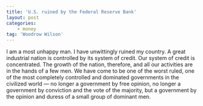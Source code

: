 ```yaml
---
title: 'U.S. ruined by the Federal Reserve Bank'
layout: post
categories:
    - money
tag: 'Woodrow Wilson'
---
```


I am a most unhappy man. I have unwittingly ruined my country. A great industrial nation is controlled by its system of credit. Our system of credit is concentrated. The growth of the nation, therefore, and all our activities are in the hands of a few men. We have come to be one of the worst ruled, one of the most completely controlled and dominated governments in the civilized world — no longer a government by free opinion, no longer a government by conviction and the vote of the majority, but a government by the opinion and duress of a small group of dominant men.